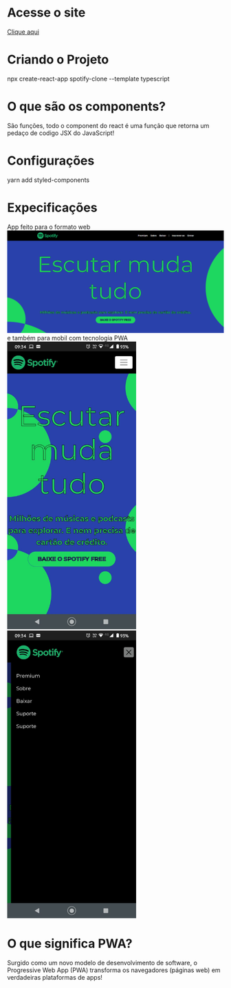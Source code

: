 # Acesse o site
<a href="https://my-spotify-eosin.vercel.app/">Clique aqui</a>
# Criando o Projeto
npx create-react-app spotify-clone --template typescript
# O que são os components?
São funções, todo o component do react é uma função que retorna um pedaço de codigo JSX do JavaScript!
# Configurações
yarn add styled-components

# Expecificações 
App feito para o formato web<br/>
<img width="600px" src="/img/1.png"/><br/>
e também para mobil com tecnologia PWA <br/>
<img width="300px" src="/img/2.jpeg"><br/><img width="300px" src="/img/3.jpeg">

# O que significa PWA?
Surgido como um novo modelo de desenvolvimento de software, o Progressive Web App (PWA) transforma os navegadores (páginas web) em verdadeiras plataformas de apps!
